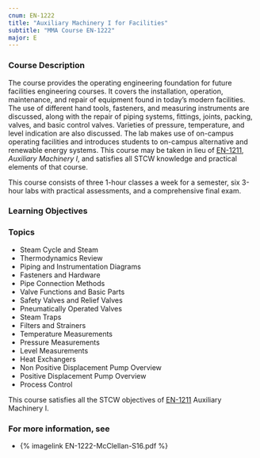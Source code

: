```yaml
---
cnum: EN-1222
title: "Auxiliary Machinery I for Facilities"
subtitle: "MMA Course EN-1222"
major: E
---
```


### Course Description

The course provides the operating engineering foundation for future facilities engineering courses. It covers the installation, operation, maintenance, and repair of equipment found in today’s modern facilities. The use of different hand tools, fasteners, and measuring instruments are discussed, along with the repair of piping systems, fittings, joints, packing, valves, and basic control valves. Varieties of pressure, temperature, and level indication are also discussed. The lab makes use of on-campus operating facilities and introduces students to on-campus alternative and renewable energy systems. This course may be taken in lieu of [EN-1211](EN-1211), *Auxiliary Machinery I*, and satisfies all STCW knowledge and practical elements of that course.

This course consists of three 1-hour classes a week for a semester, six 3-hour labs with practical assessments, and a comprehensive final exam.


### Learning Objectives



### Topics

*  Steam Cycle and Steam
*  Thermodynamics Review
*  Piping and Instrumentation Diagrams
*  Fasteners and Hardware
*  Pipe Connection Methods
*  Valve Functions and Basic Parts
*  Safety Valves and Relief Valves
*  Pneumatically Operated Valves
*  Steam Traps
*  Filters and Strainers
*  Temperature Measurements
*  Pressure Measurements
*  Level Measurements
*  Heat Exchangers
*  Non Positive Displacement Pump Overview
*  Positive Displacement Pump Overview
*  Process Control 


This course satisfies all the STCW objectives of [EN-1211](EN-1211) Auxiliary Machinery I.

### For more information, see 

* {% imagelink EN-1222-McClellan-S16.pdf %} 



